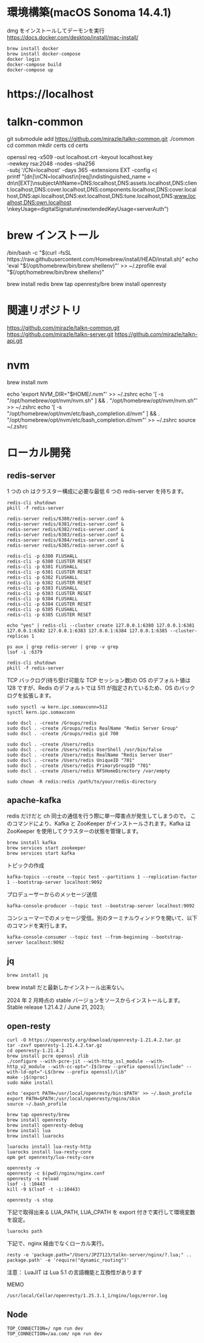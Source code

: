 # 環境構築(macOS Sonoma 14.4.1)

dmg をインストールしてデーモンを実行
https://docs.docker.com/desktop/install/mac-install/

```
brew install docker
brew install docker-compose
docker login
docker-compose build
docker-compose up
```

# https://localhost

# talkn-common

git submodule add https://github.com/mirazle/talkn-common.git ./common
cd common
mkdir certs
cd certs

openssl req -x509 -out localhost.crt -keyout localhost.key \
 -newkey rsa:2048 -nodes -sha256 \
 -subj '/CN=localhost' -days 365 -extensions EXT -config <( \
 printf "[dn]\nCN=localhost\n[req]\ndistinguished_name = dn\n[EXT]\nsubjectAltName=DNS:localhost,DNS:assets.localhost,DNS:client.localhost,DNS:cover.localhost,DNS:components.localhost,DNS:cover.localhost,DNS:api.localhost,DNS:ext.localhost,DNS:tune.localhost,DNS:www.localhost,DNS:own.localhost \nkeyUsage=digitalSignature\nextendedKeyUsage=serverAuth")

# brew インストール

/bin/bash -c "$(curl -fsSL https://raw.githubusercontent.com/Homebrew/install/HEAD/install.sh)"
echo 'eval "$(/opt/homebrew/bin/brew shellenv)"' >> ~/.zprofile
eval "$(/opt/homebrew/bin/brew shellenv)"

brew install redis
brew tap openresty/bre
brew install openresty

# 関連リポジトリ

https://github.com/mirazle/talkn-common.git
https://github.com/mirazle/talkn-server.git
https://github.com/mirazle/talkn-api.git

# nvm

brew install nvm

echo 'export NVM_DIR="$HOME/.nvm"' >> ~/.zshrc
echo '[ -s "/opt/homebrew/opt/nvm/nvm.sh" ] && \. "/opt/homebrew/opt/nvm/nvm.sh"' >> ~/.zshrc
echo '[ -s "/opt/homebrew/opt/nvm/etc/bash_completion.d/nvm" ] && \. "/opt/homebrew/opt/nvm/etc/bash_completion.d/nvm"' >> ~/.zshrc
source ~/.zshrc

# ローカル開発

## redis-server

1 つの ch はクラスター構成に必要な最低 6 つの redis-server を持ちます。

```
redis-cli shutdown
pkill -f redis-server

redis-server redis/6380/redis-server.conf &
redis-server redis/6381/redis-server.conf &
redis-server redis/6382/redis-server.conf &
redis-server redis/6383/redis-server.conf &
redis-server redis/6384/redis-server.conf &
redis-server redis/6385/redis-server.conf &

redis-cli -p 6380 FLUSHALL
redis-cli -p 6380 CLUSTER RESET
redis-cli -p 6381 FLUSHALL
redis-cli -p 6381 CLUSTER RESET
redis-cli -p 6382 FLUSHALL
redis-cli -p 6382 CLUSTER RESET
redis-cli -p 6383 FLUSHALL
redis-cli -p 6383 CLUSTER RESET
redis-cli -p 6384 FLUSHALL
redis-cli -p 6384 CLUSTER RESET
redis-cli -p 6385 FLUSHALL
redis-cli -p 6385 CLUSTER RESET

echo "yes" | redis-cli --cluster create 127.0.0.1:6380 127.0.0.1:6381 127.0.0.1:6382 127.0.0.1:6383 127.0.0.1:6384 127.0.0.1:6385 --cluster-replicas 1

ps aux | grep redis-server | grep -v grep
lsof -i :6379

redis-cli shutdown
pkill -f redis-server

```

TCP バックログ(待ち受け可能な TCP セッション数)の OS のデフォルト値は 128 ですが、Redis のデフォルトでは 511 が指定されているため、OS のバックログを拡張します。

```
sudo sysctl -w kern.ipc.somaxconn=512
sysctl kern.ipc.somaxconn
```

```
sudo dscl . -create /Groups/redis
sudo dscl . -create /Groups/redis RealName "Redis Server Group"
sudo dscl . -create /Groups/redis gid 700

sudo dscl . -create /Users/redis
sudo dscl . -create /Users/redis UserShell /usr/bin/false
sudo dscl . -create /Users/redis RealName "Redis Server User"
sudo dscl . -create /Users/redis UniqueID "701"
sudo dscl . -create /Users/redis PrimaryGroupID "701"
sudo dscl . -create /Users/redis NFSHomeDirectory /var/empty

sudo chown -R redis:redis /path/to/your/redis-directory

```

## apache-kafka

redis だけだと ch 同士の通信を行う際に単一障害点が発生してしまうので。
このコマンドにより、Kafka と ZooKeeper がインストールされます。Kafka は ZooKeeper を使用してクラスターの状態を管理します。

```
brew install kafka
brew services start zookeeper
brew services start kafka
```

トピックの作成

```
kafka-topics --create --topic test --partitions 1 --replication-factor 1 --bootstrap-server localhost:9092
```

プロデューサーからのメッセージ送信

```
kafka-console-producer --topic test --bootstrap-server localhost:9092
```

コンシューマーでのメッセージ受信。別のターミナルウィンドウを開いて、以下のコマンドを実行します。

```
kafka-console-consumer --topic test --from-beginning --bootstrap-server localhost:9092
```

## jq

```
brew install jq
```

brew install だと最新しかインストール出来ない。

2024 年 2 月時点の stable バージョンをソースからインストールします。
Stable release
1.21.4.2 / June 21, 2023;

## open-resty

```
curl -O https://openresty.org/download/openresty-1.21.4.2.tar.gz
tar -zxvf openresty-1.21.4.2.tar.gz
cd openresty-1.21.4.2
brew install pcre openssl zlib
./configure --with-pcre-jit --with-http_ssl_module --with-http_v2_module --with-cc-opt="-I$(brew --prefix openssl)/include" --with-ld-opt="-L$(brew --prefix openssl)/lib"
make -j$(nproc)
sudo make install

echo 'export PATH=/usr/local/openresty/bin:$PATH' >> ~/.bash_profile
export PATH=$PATH:/usr/local/openresty/nginx/sbin
source ~/.bash_profile
```

```
brew tap openresty/brew
brew install openresty
brew install openresty-debug
brew install lua
brew install luarocks

luarocks install lua-resty-http
luarocks install lua-resty-core
opm get openresty/lua-resty-core

openresty -v
openresty -c $(pwd)/nginx/nginx.conf
openresty -s reload
lsof -i :10443
kill -9 $(lsof -t -i:10443)

openresty -s stop
```

下記で取得出来る LUA_PATH, LUA_CPATH を export 付きで実行して環境変数を設定。

```
luarocks path
```

下記で、nginx 経由でなくローカル実行。

```
resty -e 'package.path="/Users/JPZ7123/talkn-server/nginx/?.lua;" .. package.path' -e 'require("dynamic_routing")'
```

注意：
LuaJIT は Lua 5.1 の言語機能と互換性があります

MEMO

```
/usr/local/Cellar/openresty/1.25.3.1_1/nginx/logs/error.log
```

## Node

```
TOP_CONNECTION=/ npm run dev
TOP_CONNECTION=/aa.com/ npm run dev
```
